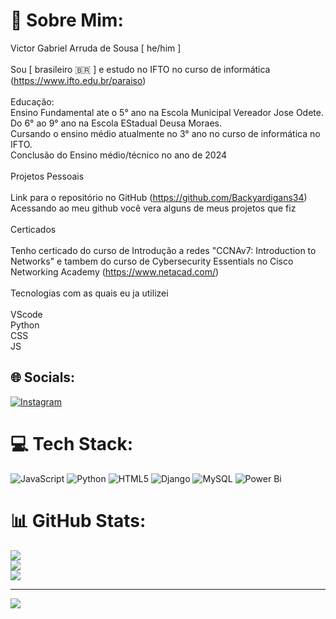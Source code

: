 # 💫 Sobre Mim:
 Victor Gabriel Arruda de Sousa [ he/him ]<br><br> Sou [ brasileiro 🇧🇷 ] e estudo no IFTO no curso de informática (https://www.ifto.edu.br/paraiso) <br><br> Educação:<br> Ensino Fundamental ate o 5° ano na Escola Municipal Vereador Jose Odete.<br> Do 6° ao 9° ano na Escola EStadual Deusa Moraes.<br> Cursando o ensino médio atualmente no 3° ano no curso de informática no IFTO.<br> Conclusão do Ensino médio/técnico no ano de 2024<br><br> Projetos Pessoais <br><br> Link para o repositório no GitHub (https://github.com/Backyardigans34)<br>Acessando ao meu github você vera alguns de meus projetos que fiz<br><br>Certicados <br><br>Tenho certicado do curso de Introdução a redes "CCNAv7: Introduction to Networks" e tambem do curso de Cybersecurity Essentials no Cisco Networking Academy (https://www.netacad.com/)<br><br>Tecnologias com as quais eu ja utilizei<br><br>VScode<br>Python<br>CSS<br> JS<br>


## 🌐 Socials:
[![Instagram](https://img.shields.io/badge/Instagram-%23E4405F.svg?logo=Instagram&logoColor=white)](https://instagram.com/vittin.rwq) 

# 💻 Tech Stack:
![JavaScript](https://img.shields.io/badge/javascript-%23323330.svg?style=for-the-badge&logo=javascript&logoColor=%23F7DF1E) ![Python](https://img.shields.io/badge/python-3670A0?style=for-the-badge&logo=python&logoColor=ffdd54) ![HTML5](https://img.shields.io/badge/html5-%23E34F26.svg?style=for-the-badge&logo=html5&logoColor=white) ![Django](https://img.shields.io/badge/django-%23092E20.svg?style=for-the-badge&logo=django&logoColor=white) ![MySQL](https://img.shields.io/badge/mysql-%2300000f.svg?style=for-the-badge&logo=mysql&logoColor=white) ![Power Bi](https://img.shields.io/badge/power_bi-F2C811?style=for-the-badge&logo=powerbi&logoColor=black)
# 📊 GitHub Stats:
![](https://github-readme-stats.vercel.app/api?username=Backyardigans34&theme=dark&hide_border=false&include_all_commits=false&count_private=false)<br/>
![](https://github-readme-streak-stats.herokuapp.com/?user=Backyardigans34&theme=dark&hide_border=false)<br/>
![](https://github-readme-stats.vercel.app/api/top-langs/?username=Backyardigans34&theme=dark&hide_border=false&include_all_commits=false&count_private=false&layout=compact)

---
[![](https://visitcount.itsvg.in/api?id=Backyardigans34&icon=0&color=0)](https://visitcount.itsvg.in)

<!-- Proudly created with GPRM ( https://gprm.itsvg.in ) -->